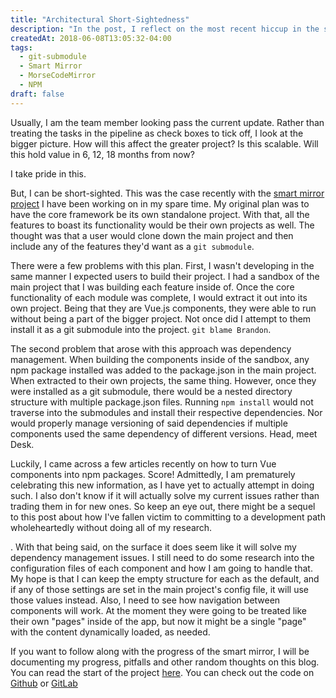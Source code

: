 ```yaml
---
title: "Architectural Short-Sightedness"
description: "In the post, I reflect on the most recent hiccup in the smart mirror project that I have been working on in my spare time."
createdAt: 2018-06-08T13:05:32-04:00
tags:
  - git-submodule
  - Smart Mirror
  - MorseCodeMirror
  - NPM
draft: false
---
```


Usually, I am the team member looking pass the current update. Rather than treating the tasks in the pipeline as check boxes to tick off, I look at the bigger picture. How will this affect the greater project? Is this scalable. Will this hold value in 6, 12, 18 months from now?

  I take pride in this.

  But, I can be short-sighted. This was the case recently with the [smart mirror project][sm] I have been working on in my spare time. My original plan was to have the core framework be its own standalone project. With that, all the features to boast its functionality would be their own projects as well. The thought was that a user would clone down the main project and then include any of the   features they'd want as a `git submodule`.

  There were a few problems with this plan. First, I wasn't developing in the same manner I expected users to build their project. I had a sandbox of the main project that I was building each feature inside of. Once the core functionality of each module was complete, I would extract it out into its own project. Being that they are Vue.js components, they were able to run without being a part of the   bigger project. Not once did I attempt to them install it as a git submodule into the project. `git blame Brandon`.

  The second problem that arose with this approach was dependency management. When building the components inside of the sandbox, any npm package installed was added to the package.json in the main project. When extracted to their own projects, the same thing. However, once they were installed as a git submodule, there would be a nested directory structure with multiple package.json files. Running `npm install` would not traverse into the submodules and install their respective dependencies. Nor would properly manage versioning of said dependencies if multiple components used the same dependency of different versions. Head, meet Desk.

  Luckily, I came across a few articles recently on how to turn Vue components into npm packages. Score! Admittedly, I am prematurely celebrating this new information, as I have yet to actually attempt in doing such. I also don't know if it will actually solve my current issues rather than trading them in for new ones. So keep an eye out, there might be a sequel to this post about how I've fallen victim to committing to a development path wholeheartedly without doing all of my research.

. With that being said, on the surface it does seem like it will solve my dependency management issues. I still need to do some research into the configuration files of each component and how I am going to handle that. My hope is that I can keep the empty structure for each as the default, and if any of those settings are set in the main project's config file, it will use those values instead. Also, I need to see how navigation between components will work. At the moment they were going to be treated like their own "pages" inside of the app, but now it might be a single "page" with the content dynamically loaded, as needed.

  If you want to follow along with the progress of the smart mirror, I will be documenting my progress, pitfalls and other random thoughts on this blog. You can read the start of the project [here][sm]. You can check out the code on [Github][ghsm] or [GitLab][glsm]

  [sm]: https://blog.morsecodemedia.com/smart-mirror-the-origin-story/ "The origin story of my smart mirror projecct"
  [ghsm]: https://github.com/morsecodemedia/morsecodemirror "My Github repository for my smart mirror project"
  [glsm]: https://gitlab.com/morsecodemedia/morsecodemirror "My GitLab repository for my smart mirror project"
